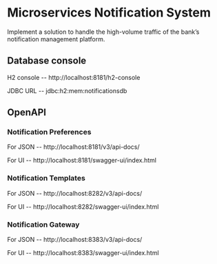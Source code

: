 # Microservices Notification System

Implement a solution to handle the high-volume traffic of the bank’s notification management platform.

## Database console

H2 console -- http://localhost:8181/h2-console

JDBC URL -- jdbc:h2:mem:notificationsdb

## OpenAPI

### Notification Preferences
For JSON -- http://localhost:8181/v3/api-docs/

For UI -- http://localhost:8181/swagger-ui/index.html

### Notification Templates
For JSON -- http://localhost:8282/v3/api-docs/

For UI -- http://localhost:8282/swagger-ui/index.html

### Notification Gateway
For JSON -- http://localhost:8383/v3/api-docs/

For UI -- http://localhost:8383/swagger-ui/index.html

